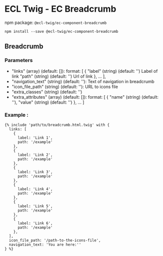 # ECL Twig - EC Breadcrumb

npm package: `@ecl-twig/ec-component-breadcrumb`

```shell
npm install --save @ecl-twig/ec-component-breadcrumb
```

## Breadcrumb

### Parameters

- "links" (array) (default: []): format: [
    {
      "label" (string) (default: '') Label of link
      "path" (string) (default: '') Url of link
    },
    ...
  ],
- "navigation_text" (string) (default: ''): Text of navigation in breadcrumb
- "icon_file_path" (string) (default: ''): URL to icons file
- "extra_classes" (string) (default: '')
- "extra_attributes" (array) (default: []): format: [
    {
      "name" (string) (default: ''),
      "value" (string) (default: '')
    },
    ...
  ]

### Example :

```twig
{% include 'path/to/breadcrumb.html.twig' with {  
  links: [  
    {  
      label: 'Link 1',  
      path: '/example'  
    },  
    {  
      label: 'Link 2',  
      path: '/example'  
    },  
    {  
      label: 'Link 3',  
      path: '/example'  
    },  
    {  
      label: 'Link 4',  
      path: '/example'  
    },  
    {  
      label: 'Link 5',  
      path: '/example'  
    },  
    {  
      label: 'Link 6',  
      path: '/example'  
    },  
  ],  
  icon_file_path: '/path-to-the-icons-file',  
  navigation_text: 'You are here:''  
} %}  
```
